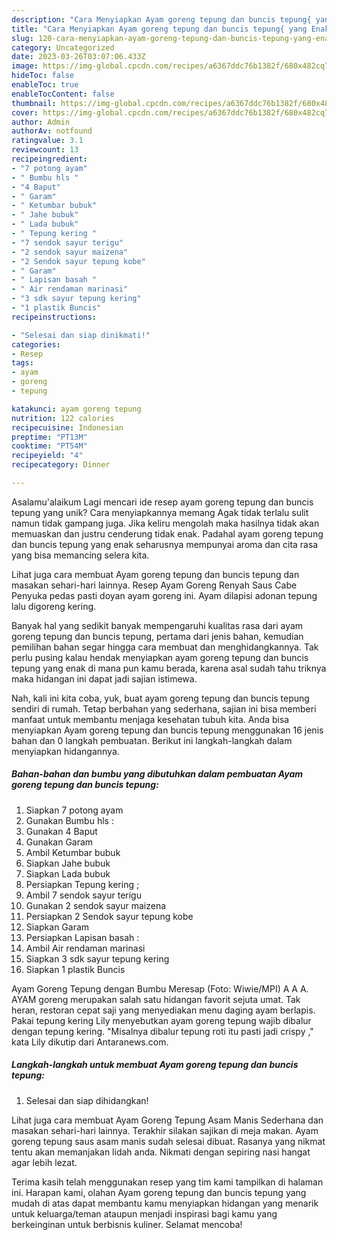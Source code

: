 ```yaml
---
description: "Cara Menyiapkan Ayam goreng tepung dan buncis tepung{ yang Enak Banget"
title: "Cara Menyiapkan Ayam goreng tepung dan buncis tepung{ yang Enak Banget"
slug: 120-cara-menyiapkan-ayam-goreng-tepung-dan-buncis-tepung-yang-enak-banget
category: Uncategorized
date: 2023-03-26T03:07:06.433Z
image: https://img-global.cpcdn.com/recipes/a6367ddc76b1382f/680x482cq70/ayam-goreng-tepung-dan-buncis-tepung-foto-resep-utama.jpg
hideToc: false
enableToc: true
enableTocContent: false
thumbnail: https://img-global.cpcdn.com/recipes/a6367ddc76b1382f/680x482cq70/ayam-goreng-tepung-dan-buncis-tepung-foto-resep-utama.jpg
cover: https://img-global.cpcdn.com/recipes/a6367ddc76b1382f/680x482cq70/ayam-goreng-tepung-dan-buncis-tepung-foto-resep-utama.jpg
author: Admin
authorAv: notfound
ratingvalue: 3.1
reviewcount: 13
recipeingredient:
- "7 potong ayam"
- " Bumbu hls "
- "4 Baput"
- " Garam"
- " Ketumbar bubuk"
- " Jahe bubuk"
- " Lada bubuk"
- " Tepung kering "
- "7 sendok sayur terigu"
- "2 sendok sayur maizena"
- "2 Sendok sayur tepung kobe"
- " Garam"
- " Lapisan basah "
- " Air rendaman marinasi"
- "3 sdk sayur tepung kering"
- "1 plastik Buncis"
recipeinstructions:

- "Selesai dan siap dinikmati!"
categories:
- Resep
tags:
- ayam
- goreng
- tepung

katakunci: ayam goreng tepung 
nutrition: 122 calories
recipecuisine: Indonesian
preptime: "PT13M"
cooktime: "PT54M"
recipeyield: "4"
recipecategory: Dinner

---
```



Asalamu'alaikum Lagi mencari ide resep ayam goreng tepung dan buncis tepung yang unik? Cara menyiapkannya memang Agak tidak terlalu sulit namun tidak gampang juga. Jika keliru mengolah maka hasilnya tidak akan memuaskan dan justru cenderung tidak enak. Padahal ayam goreng tepung dan buncis tepung yang enak seharusnya mempunyai aroma dan cita rasa yang bisa memancing selera kita.


Lihat juga cara membuat Ayam goreng tepung dan buncis tepung dan masakan sehari-hari lainnya. Resep Ayam Goreng Renyah Saus Cabe Penyuka pedas pasti doyan ayam goreng ini. Ayam dilapisi adonan tepung lalu digoreng kering.

Banyak hal yang sedikit banyak mempengaruhi kualitas rasa dari ayam goreng tepung dan buncis tepung, pertama dari jenis bahan, kemudian pemilihan bahan segar hingga cara membuat dan menghidangkannya. Tak perlu pusing kalau hendak menyiapkan ayam goreng tepung dan buncis tepung yang enak di mana pun kamu berada, karena asal sudah tahu triknya maka hidangan ini dapat jadi sajian istimewa.


Nah, kali ini kita coba, yuk, buat ayam goreng tepung dan buncis tepung sendiri di rumah. Tetap berbahan yang sederhana, sajian ini bisa memberi manfaat untuk membantu menjaga kesehatan tubuh kita. Anda bisa menyiapkan Ayam goreng tepung dan buncis tepung menggunakan 16 jenis bahan dan 0 langkah pembuatan. Berikut ini langkah-langkah dalam menyiapkan hidangannya.

<!--inarticleads1-->

##### Bahan-bahan dan bumbu yang dibutuhkan dalam pembuatan Ayam goreng tepung dan buncis tepung:

1. Siapkan 7 potong ayam
1. Gunakan  Bumbu hls :
1. Gunakan 4 Baput
1. Gunakan  Garam
1. Ambil  Ketumbar bubuk
1. Siapkan  Jahe bubuk
1. Siapkan  Lada bubuk
1. Persiapkan  Tepung kering ;
1. Ambil 7 sendok sayur terigu
1. Gunakan 2 sendok sayur maizena
1. Persiapkan 2 Sendok sayur tepung kobe
1. Siapkan  Garam
1. Persiapkan  Lapisan basah :
1. Ambil  Air rendaman marinasi
1. Siapkan 3 sdk sayur tepung kering
1. Siapkan 1 plastik Buncis


Ayam Goreng Tepung dengan Bumbu Meresap (Foto: Wiwie/MPI) A A A. AYAM goreng merupakan salah satu hidangan favorit sejuta umat. Tak heran, restoran cepat saji yang menyediakan menu daging ayam berlapis. Pakai tepung kering Lily menyebutkan ayam goreng tepung wajib dibalur dengan tepung kering. &#34;Misalnya dibalur tepung roti itu pasti jadi crispy ,&#34; kata Lily dikutip dari Antaranews.com. 

<!--inarticleads2-->

##### Langkah-langkah untuk membuat Ayam goreng tepung dan buncis tepung:


1. Selesai dan siap dihidangkan!

Lihat juga cara membuat Ayam Goreng Tepung Asam Manis Sederhana dan masakan sehari-hari lainnya. Terakhir silakan sajikan di meja makan. Ayam goreng tepung saus asam manis sudah selesai dibuat. Rasanya yang nikmat tentu akan memanjakan lidah anda. Nikmati dengan sepiring nasi hangat agar lebih lezat. 

Terima kasih telah menggunakan resep yang tim kami tampilkan di halaman ini. Harapan kami, olahan Ayam goreng tepung dan buncis tepung yang mudah di atas dapat membantu kamu menyiapkan hidangan yang menarik untuk keluarga/teman ataupun menjadi inspirasi bagi kamu yang berkeinginan untuk berbisnis kuliner. Selamat mencoba!
